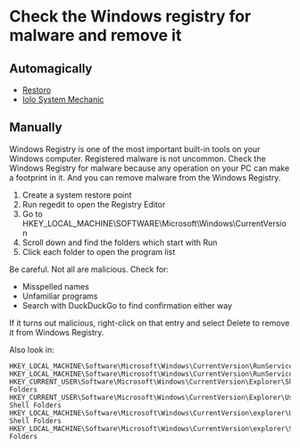 # Check the Windows registry for malware and remove it

## Automagically

* [Restoro](https://www.restoro.com/pricing/)
* [Iolo System Mechanic](https://www.iolo.com/products/system-mechanic/)

## Manually

Windows Registry is one of the most important built-in tools on your Windows computer. 
Registered malware is not uncommon. Check the Windows Registry for malware because any operation on your PC can make a 
footprint in it. And you can remove malware from the Windows Registry. 

1. Create a system restore point
2. Run regedit to open the Registry Editor
3. Go to HKEY_LOCAL_MACHINE\SOFTWARE\Microsoft\Windows\CurrentVersion
4. Scroll down and find the folders which start with Run
5. Click each folder to open the program list

Be careful. Not all are malicious. Check for:

* Misspelled names
* Unfamiliar programs
* Search with DuckDuckGo to find confirmation either way

If it turns out malicious, right-click on that entry and select Delete to remove it from Windows Registry.

Also look in:

    HKEY_LOCAL_MACHINE\Software\Microsoft\Windows\CurrentVersion\RunServices
    HKEY_LOCAL_MACHINE\Software\Microsoft\Windows\CurrentVersion\RunServicesOnce
    HKEY_CURRENT_USER\Software\Microsoft\Windows\CurrentVersion\Explorer\Shell Folders
    HKEY_CURRENT_USER\Software\Microsoft\Windows\CurrentVersion\Explorer\User Shell Folders
    HKEY_LOCAL_MACHINE\Software\Microsoft\Windows\CurrentVersion\explorer\User Shell Folders
    HKEY_LOCAL_MACHINE\Software\Microsoft\Windows\CurrentVersion\explorer\Shell Folders
